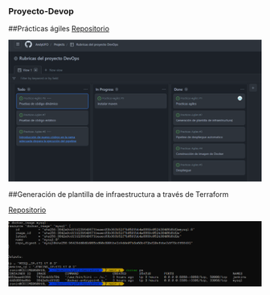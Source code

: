 ### Proyecto-Devop

##Prácticas ágiles 
[Repositorio](https://github.com/users/AndyUFO/projects/3)

![Tablero Kanban](https://github.com/AndyUFO/Proyecto-Devop/blob/main/assets/tablero.png)

##Generación de plantilla de infraestructura a través de Terraform

[Repositorio](https://github.com/AndyUFO/myAPI-terraform)

![Aquí la descripción de la imagen por si no carga](https://github.com/AndyUFO/Proyecto-Devop/blob/main/assets/image.png)

